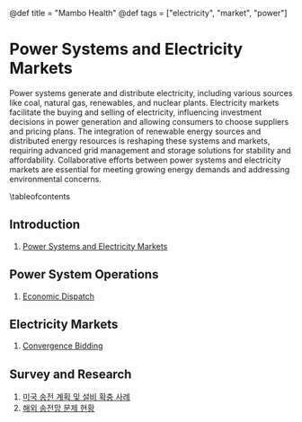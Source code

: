 @def title = "Mambo Health"
@def tags = ["electricity", "market", "power"]

# Power Systems and Electricity Markets

Power systems generate and distribute electricity, including various sources like coal, natural gas, renewables, and nuclear plants. 
Electricity markets facilitate the buying and selling of electricity, influencing investment decisions in power generation and allowing consumers to choose suppliers and pricing plans. The integration of renewable energy sources and distributed energy resources is reshaping these systems and markets, requiring advanced grid management and storage solutions for stability and affordability. 
Collaborative efforts between power systems and electricity markets are essential for meeting growing energy demands and addressing environmental concerns.

\tableofcontents <!-- you can use \toc as well -->

## Introduction

1.  [Power Systems and Electricity Markets](/power/introduction)

## Power System Operations

1.  [Economic Dispatch](/power/economic_dispatch)

## Electricity Markets

1. [Convergence Bidding](/power/convergence_bidding)

## Survey and Research

1.  [미국 송전 계획 및 설비 확충 사례](/power/us_transmission_upgrade)
1.  [해외 송전망 문제 현황](/power/global_transmission_issue)

